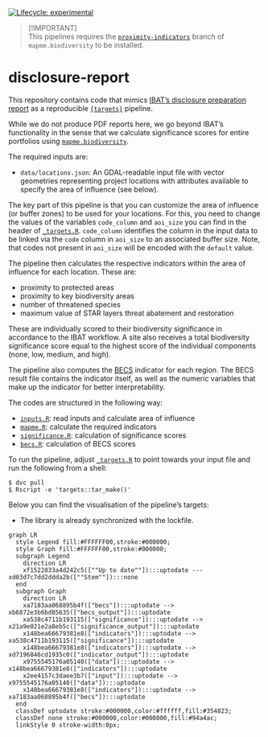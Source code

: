 
<!-- README.md is generated from README.Rmd. Please edit that file -->

<!-- badges: start -->

[![Lifecycle:
experimental](https://img.shields.io/badge/lifecycle-experimental-orange.svg)](https://www.tidyverse.org/lifecycle/#experimental)
<!-- badges: end -->

> \[!IMPORTANT\]  
> This pipelines requires the
> [`proximity-indicators`](https://github.com/mapme-initiative/mapme.biodiversity/tree/proximity-indicators)
> branch of `mapme.biodiversity` to be installed.

# disclosure-report

This repository contains code that mimics [IBAT’s disclosure preparation
report](https://www.ibat-alliance.org/sample-downloads) as a
reproducible [`{targets}`](https://books.ropensci.org/targets/)
pipeline.

While we do not produce PDF reports here, we go beyond IBAT’s
functionality in the sense that we calculate significance scores for
entire portfolios using
[`mapme.biodiversity`](https://github.com/mapme-initiative/mapme.biodiversity).

The required inputs are:

- `data/locations.json`: An GDAL-readable input file with vector
  geometries representing project locations with attributes available to
  specify the area of influence (see below).

The key part of this pipeline is that you can customize the area of
influence (or buffer zones) to be used for your locations. For this, you
need to change the values of the variables `code_column` and `aoi_size`
you can find in the header of [`_targets.R`](_targets.R). `code_column`
identifies the column in the input data to be linked via the `code`
column in `aoi_size` to an associated buffer size. Note, that codes not
present in `aoi_size` will be encoded with the `default` value.

The pipeline then calculates the respective indicators within the area
of influence for each location. These are:

- proximity to protected areas
- proximity to key biodiversity areas
- number of threatened species
- maximum value of STAR layers threat abatement and restoration

These are individually scored to their biodiversity significance in
accordance to the IBAT workflow. A site also receives a total
biodiversity significance score equal to the highest score of the
individual components (none, low, medium, and high).

The pipeline also computes the
[BECS](https://www.thebiodiversityconsultancy.com/fileadmin/uploads/tbc/Documents/Resources/ARTICULATING_AND_ASSESSING_BIODIVERSITY_IMPACT-BIAF.pdf)
indicator for each region. The BECS result file contains the indicator
itself, as well as the numeric variables that make up the indicator for
better interpretability.

The codes are structured in the following way:

- [`inputs.R`](R/inputs.R): read inputs and calculate area of influence
- [`mapme.R`](R/mapme.R): calculate the required indicators
- [`significance.R`](R/significance.R): calculation of significance
  scores
- [`becs.R`](R/becs.R): calculation of BECS scores

To run the pipeline, adjust [`_targets.R`](_targets.R) to point towards
your input file and run the following from a shell:

``` shell
$ dvc pull
$ Rscript -e 'targets::tar_make()'
```

Below you can find the visualisation of the pipeline’s targets:

- The library is already synchronized with the lockfile.

``` mermaid
graph LR
  style Legend fill:#FFFFFF00,stroke:#000000;
  style Graph fill:#FFFFFF00,stroke:#000000;
  subgraph Legend
    direction LR
    xf1522833a4d242c5([""Up to date""]):::uptodate --- xd03d7c7dd2ddda2b([""Stem""]):::none
  end
  subgraph Graph
    direction LR
    xa7183aa068895b4f(["becs"]):::uptodate --> xb6872e3b6bd85635(["becs_output"]):::uptodate
    xa538c4711b193115(["significance"]):::uptodate --> x21a9e021e2a8eb5c(["significance_output"]):::uptodate
    x148bea66679381e8(["indicators"]):::uptodate --> xa538c4711b193115(["significance"]):::uptodate
    x148bea66679381e8(["indicators"]):::uptodate --> xd7196846cd1935c0(["indicator_output"]):::uptodate
    x9755545176a05140(["data"]):::uptodate --> x148bea66679381e8(["indicators"]):::uptodate
    x2ee4157c3daee3b7(["input"]):::uptodate --> x9755545176a05140(["data"]):::uptodate
    x148bea66679381e8(["indicators"]):::uptodate --> xa7183aa068895b4f(["becs"]):::uptodate
  end
  classDef uptodate stroke:#000000,color:#ffffff,fill:#354823;
  classDef none stroke:#000000,color:#000000,fill:#94a4ac;
  linkStyle 0 stroke-width:0px;
```
